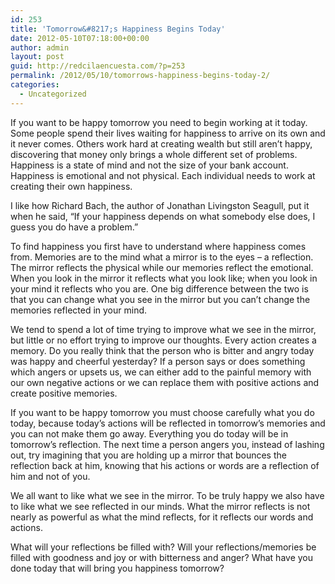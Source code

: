 ```yaml
---
id: 253
title: 'Tomorrow&#8217;s Happiness Begins Today'
date: 2012-05-10T07:18:00+00:00
author: admin
layout: post
guid: http://redcilaencuesta.com/?p=253
permalink: /2012/05/10/tomorrows-happiness-begins-today-2/
categories:
  - Uncategorized
---
```

If you want to be happy tomorrow you need to begin working at it today. Some people spend their lives waiting for happiness to arrive on its own and it never comes. Others work hard at creating wealth but still aren’t happy, discovering that money only brings a whole different set of problems. Happiness is a state of mind and not the size of your bank account. Happiness is emotional and not physical. Each individual needs to work at creating their own happiness.

I like how Richard Bach, the author of Jonathan Livingston Seagull, put it when he said, “If your happiness depends on what somebody else does, I guess you do have a problem.”

To find happiness you first have to understand where happiness comes from. Memories are to the mind what a mirror is to the eyes &#8211; a reflection. The mirror reflects the physical while our memories reflect the emotional. When you look in the mirror it reflects what you look like; when you look in your mind it reflects who you are. One big difference between the two is that you can change what you see in the mirror but you can’t change the memories reflected in your mind.

We tend to spend a lot of time trying to improve what we see in the mirror, but little or no effort trying to improve our thoughts. Every action creates a memory. Do you really think that the person who is bitter and angry today was happy and cheerful yesterday? If a person says or does something which angers or upsets us, we can either add to the painful memory with our own negative actions or we can replace them with positive actions and create positive memories.

If you want to be happy tomorrow you must choose carefully what you do today, because today’s actions will be reflected in tomorrow’s memories and you can not make them go away. Everything you do today will be in tomorrow’s reflection. The next time a person angers you, instead of lashing out, try imagining that you are holding up a mirror that bounces the reflection back at him, knowing that his actions or words are a reflection of him and not of you.

We all want to like what we see in the mirror. To be truly happy we also have to like what we see reflected in our minds. What the mirror reflects is not nearly as powerful as what the mind reflects, for it reflects our words and actions.

What will your reflections be filled with? Will your reflections/memories be filled with goodness and joy or with bitterness and anger? What have you done today that will bring you happiness tomorrow?